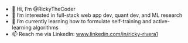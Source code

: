 - 👋 Hi, I’m @RickyTheCoder
- 👀 I’m interested in full-stack web app dev, quant dev, and ML research
- 🌱 I’m currently learning how to formulate self-training and active-learning algorithms
- 📫 Reach me via LinkedIn: www.linkedin.com/in/ricky-rivera1

<!---
RickyTheCoder/RickyTheCoder is a ✨ special ✨ repository because its `README.md` (this file) appears on your GitHub profile.
You can click the Preview link to take a look at your changes.
--->
